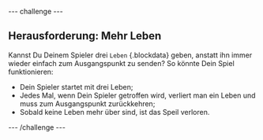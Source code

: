 --- challenge ---
## Herausforderung: Mehr Leben 
Kannst Du Deinem Spieler drei `Leben` {.blockdata} geben, anstatt ihn immer wieder einfach zum Ausgangspunkt zu senden? So könnte Dein Spiel funktionieren:

+ Dein Spieler startet mit drei Leben;
+ Jedes Mal, wenn Dein Spieler getroffen wird, verliert man ein Leben und muss zum Ausgangspunkt zurückkehren;
+ Sobald keine Leben mehr über sind, ist das Speil verloren.



--- /challenge ---